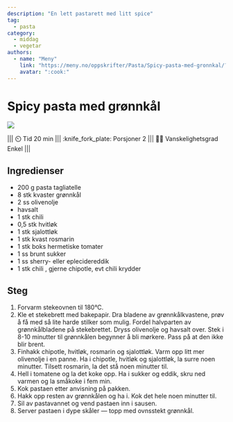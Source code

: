 ```yaml
---
description: "En lett pastarett med litt spice"
tag:
  - pasta
category:
  - middag
  - vegetar
authors:
  - name: "Meny"
    link: "https://meny.no/oppskrifter/Pasta/Spicy-pasta-med-gronnkal/?utm_source=whisk&utm_medium=webapp&utm_campaign=spicy_pasta_med_gr%C3%B8nnk%C3%A5l"
    avatar: ":cook:"
---
```


# Spicy pasta med grønnkål

![](https://res.cloudinary.com/norgesgruppen/images/c_scale,dpr_auto,f_auto,q_auto:eco,w_1600/g8fapchxuulswmgtng1u/spicy-pasta-med-gronnkal)

<!-- dprint-ignore-start -->
||| :timer_clock: Tid
20 min
||| :knife_fork_plate: Porsjoner
2
||| :cook: Vanskelighetsgrad
Enkel
|||
<!-- dprint-ignore-end -->

## Ingredienser

- 200 g pasta tagliatelle
- 8 stk kvaster grønnkål
- 2 ss olivenolje
- havsalt
- 1 stk chili
- 0,5 stk hvitløk
- 1 stk sjalottløk
- 1 stk kvast rosmarin
- 1 stk boks hermetiske tomater
- 1 ss brunt sukker
- 1 ss sherry- eller eplecidereddik
- 1 stk chili , gjerne chipotle, evt chili krydder

## Steg

1. Forvarm stekeovnen til 180°C.
2. Kle et stekebrett med bakepapir. Dra bladene av grønnkålkvastene, prøv å få med så
   lite harde stilker som mulig. Fordel halvparten av grønnkålbladene på stekebrettet.
   Dryss olivenolje og havsalt over. Stek i 8-10 minutter til grønnkålen begynner å bli
   mørkere. Pass på at den ikke blir brent.
3. Finhakk chipotle, hvitløk, rosmarin og sjalottløk. Varm opp litt mer olivenolje i en
   panne. Ha i chipotle, hvitløk og sjalottløk, la surre noen minutter. Tilsett
   rosmarin, la det stå noen minutter til.
4. Hell i tomatene og la det koke opp. Ha i sukker og eddik, skru ned varmen og la
   småkoke i fem min.
5. Kok pastaen etter anvisning på pakken.
6. Hakk opp resten av grønnkålen og ha i. Kok det hele noen minutter til.
7. Sil av pastavannet og vend pastaen inn i sausen.
8. Server pastaen i dype skåler — topp med ovnsstekt grønnkål.
